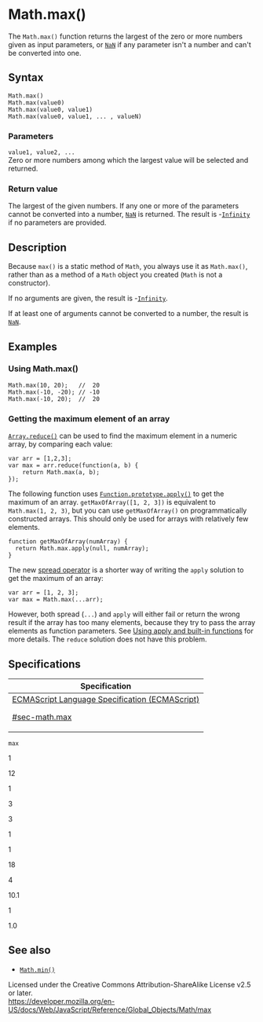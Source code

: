 # Math.max()

The `Math.max()` function returns the largest of the zero or more numbers given as input parameters, or [`NaN`](../nan) if any parameter isn't a number and can't be converted into one.

## Syntax

    Math.max()
    Math.max(value0)
    Math.max(value0, value1)
    Math.max(value0, value1, ... , valueN)

### Parameters

`value1, value2, ...`  
Zero or more numbers among which the largest value will be selected and returned.

### Return value

The largest of the given numbers. If any one or more of the parameters cannot be converted into a number, [`NaN`](../nan) is returned. The result is -[`Infinity`](../infinity) if no parameters are provided.

## Description

Because `max()` is a static method of `Math`, you always use it as `Math.max()`, rather than as a method of a `Math` object you created (`Math` is not a constructor).

If no arguments are given, the result is -[`Infinity`](../infinity).

If at least one of arguments cannot be converted to a number, the result is [`NaN`](../nan).

## Examples

### Using Math.max()

    Math.max(10, 20);   //  20
    Math.max(-10, -20); // -10
    Math.max(-10, 20);  //  20

### Getting the maximum element of an array

[`Array.reduce()`](../array/reduce) can be used to find the maximum element in a numeric array, by comparing each value:

    var arr = [1,2,3];
    var max = arr.reduce(function(a, b) {
        return Math.max(a, b);
    });

The following function uses [`Function.prototype.apply()`](../function/apply) to get the maximum of an array. `getMaxOfArray([1, 2, 3])` is equivalent to `Math.max(1, 2, 3)`, but you can use `getMaxOfArray()` on programmatically constructed arrays. This should only be used for arrays with relatively few elements.

    function getMaxOfArray(numArray) {
      return Math.max.apply(null, numArray);
    }

The new [spread operator](../../operators/spread_syntax) is a shorter way of writing the `apply` solution to get the maximum of an array:

    var arr = [1, 2, 3];
    var max = Math.max(...arr);

However, both spread (`...`) and `apply` will either fail or return the wrong result if the array has too many elements, because they try to pass the array elements as function parameters. See [Using apply and built-in functions](../function/apply#using_apply_and_built-in_functions) for more details. The `reduce` solution does not have this problem.

## Specifications

<table><thead><tr class="header"><th>Specification</th></tr></thead><tbody><tr class="odd"><td><a href="https://tc39.es/ecma262/#sec-math.max">ECMAScript Language Specification (ECMAScript) 
<br/>

<span class="small">#sec-math.max</span></a></td></tr></tbody></table>

`max`

1

12

1

3

3

1

1

18

4

10.1

1

1.0

## See also

-   [`Math.min()`](min)

 
Licensed under the Creative Commons Attribution-ShareAlike License v2.5 or later.  
<a href="https://developer.mozilla.org/en-US/docs/Web/JavaScript/Reference/Global_Objects/Math/max" class="_attribution-link">https://developer.mozilla.org/en-US/docs/Web/JavaScript/Reference/Global_Objects/Math/max</a>
